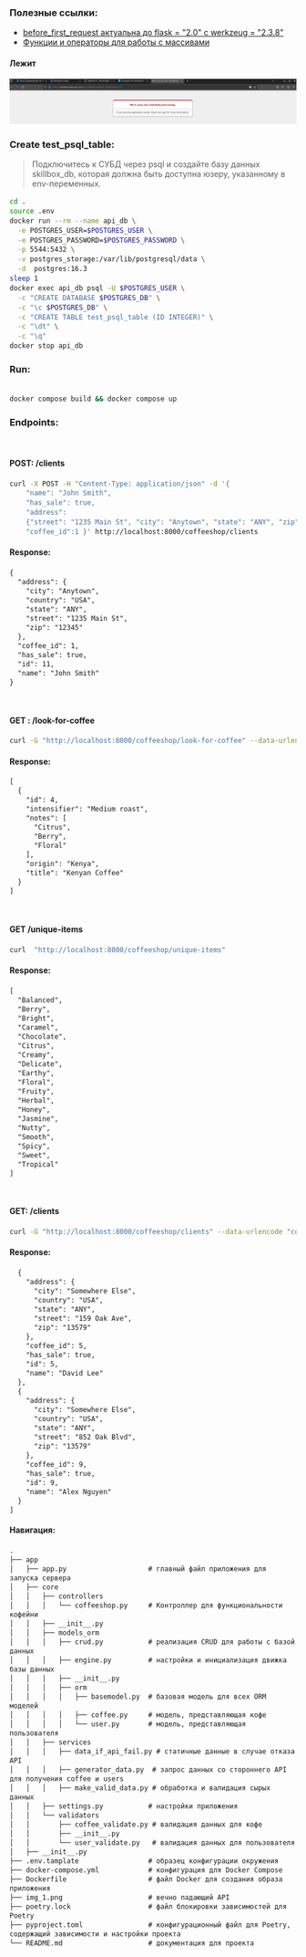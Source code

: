 ### Полезные ссылки:

- [before_first_request актуальна до flask = "2.0" с werkzeug = "2.3.8"](https://flask.palletsprojects.com/en/2.0.x/api/?highlight=before_first_re#flask.Flask.before_first_request)<br>
- [Функции и операторы для работы с массивами ](https://postgrespro.ru/docs/postgrespro/16/functions-array)<br>

#### Лежит 
![img_1.png](img_1.png)

### Create test_psql_table:
>Подключитесь к СУБД через psql и создайте базу данных skillbox_db, которая должна быть доступна юзеру, указанному в env-переменных.
```bash
cd .
source .env
docker run --rm --name api_db \
  -e POSTGRES_USER=$POSTGRES_USER \
  -e POSTGRES_PASSWORD=$POSTGRES_PASSWORD \
  -p 5544:5432 \
  -v postgres_storage:/var/lib/postgresql/data \
  -d  postgres:16.3
sleep 1
docker exec api_db psql -U $POSTGRES_USER \
  -c "CREATE DATABASE $POSTGRES_DB" \
  -c "\c $POSTGRES_DB" \
  -c "CREATE TABLE test_psql_table (ID INTEGER)" \
  -c "\dt" \
  -c "\q"
docker stop api_db 
```


### Run:
```bash

docker compose build && docker compose up 
```

### Endpoints:
<br>

#### POST: /clients

```bash
curl -X POST -H "Content-Type: application/json" -d '{
    "name": "John Smith",
    "has_sale": true,
    "address": 
    {"street": "1235 Main St", "city": "Anytown", "state": "ANY", "zip": "12345", "country": "USA"},
    "coffee_id":1 }' http://localhost:8000/coffeeshop/clients
```
#### Response:
```
{
  "address": {
    "city": "Anytown", 
    "country": "USA", 
    "state": "ANY", 
    "street": "1235 Main St", 
    "zip": "12345"
  }, 
  "coffee_id": 1, 
  "has_sale": true, 
  "id": 11, 
  "name": "John Smith"
}
```

<br>

#### GET : /look-for-coffee
```bash
curl -G "http://localhost:8000/coffeeshop/look-for-coffee" --data-urlencode "coffee_name=<КОФЕ>"
```
#### Response:
```
[
  {
    "id": 4, 
    "intensifier": "Medium roast", 
    "notes": [
      "Citrus", 
      "Berry", 
      "Floral"
    ], 
    "origin": "Kenya", 
    "title": "Kenyan Coffee"
  }
]
```

<br>

#### GET /unique-items
```bash
curl  "http://localhost:8000/coffeeshop/unique-items"
```
#### Response:
```
[
  "Balanced", 
  "Berry", 
  "Bright", 
  "Caramel", 
  "Chocolate", 
  "Citrus", 
  "Creamy", 
  "Delicate", 
  "Earthy", 
  "Floral", 
  "Fruity", 
  "Herbal", 
  "Honey", 
  "Jasmine", 
  "Nutty", 
  "Smooth", 
  "Spicy", 
  "Sweet", 
  "Tropical"
]
```

<br>

#### GET: /clients
```bash
curl -G "http://localhost:8000/coffeeshop/clients" --data-urlencode "country=USA"
```
#### Response:
```[
  {
    "address": {
      "city": "Somewhere Else", 
      "country": "USA", 
      "state": "ANY", 
      "street": "159 Oak Ave", 
      "zip": "13579"
    }, 
    "coffee_id": 5, 
    "has_sale": true, 
    "id": 5, 
    "name": "David Lee"
  }, 
  {
    "address": {
      "city": "Somewhere Else", 
      "country": "USA", 
      "state": "ANY", 
      "street": "852 Oak Blvd", 
      "zip": "13579"
    }, 
    "coffee_id": 9, 
    "has_sale": true, 
    "id": 9, 
    "name": "Alex Nguyen"
  }
]
```


#### Навигация:
```
.
├── app                          
│   ├── app.py                    # главный файл приложения для запуска сервера
│   ├── core                      
│   │   ├── controllers           
│   │   │   └── coffeeshop.py     # Контроллер для функциональности кофейни
│   │   ├── __init__.py           
│   │   ├── models_orm            
│   │   │   ├── crud.py           # реализация CRUD для работы с базой данных
│   │   │   ├── engine.py         # настройки и инициализация движка базы данных
│   │   │   ├── __init__.py       
│   │   │   ├── orm               
│   │   │   │   ├── basemodel.py  # базовая модель для всех ORM моделей
│   │   │   │   ├── coffee.py     # модель, представляющая кофе
│   │   │   │   └── user.py       # модель, представляющая пользователя
│   │   ├── services              
│   │   │   ├── data_if_api_fail.py # статичные данные в случае отказа API
│   │   │   ├── generator_data.py  # запрос данных со стороннего API для получения coffee и users
│   │   │   ├── make_valid_data.py # обработка и валидация сырых данных
│   │   ├── settings.py           # настройки приложения
│   │   └── validators            
│   │       ├── coffee_validate.py # валидация данных для кофе
│   │       ├── __init__.py        
│   │       └── user_validate.py   # валидация данных для пользователя
│   ├── __init__.py
├── .env.tamplate                 # образец конфигурации окружения                 
├── docker-compose.yml            # конфигурация для Docker Compose
├── Dockerfile                    # файл Docker для создания образа приложения
├── img_1.png                     # вечно падающий API
├── poetry.lock                   # файл блокировки зависимостей для Poetry
├── pyproject.toml                # конфигурационный файл для Poetry, содержащий зависимости и настройки проекта
└── README.md                     # документация для проекта

```